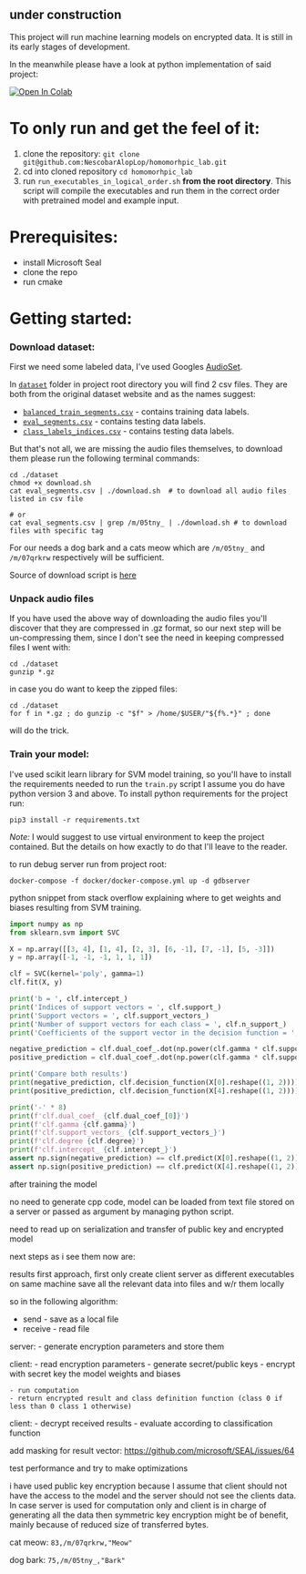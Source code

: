 ## under construction
This project will run machine learning models on encrypted data.
It is still in its early stages of development.

In the meanwhile please have a look at python implementation of said project:

[![Open In Colab](https://colab.research.google.com/assets/colab-badge.svg)](https://colab.research.google.com/github/NescobarAlopLop/homomorphic_lab/blob/master/notebook/homomorphic_encription_lab.ipynb)


# To only run and get the feel of it:
1. clone the repository: `git clone git@github.com:NescobarAlopLop/homomorhpic_lab.git`
2. cd into cloned repository `cd homomorhpic_lab`
3. run `run_executables_in_logical_order.sh` **from the root directory**. This script will
   compile the executables and run them in the correct order with pretrained
   model and example input.
   
# Prerequisites:
- install Microsoft Seal
- clone the repo
- run cmake

# Getting started:
### Download dataset:
First we need some labeled data, I've used Googles [AudioSet](https://research.google.com/audioset/dataset/index.html).

In [`dataset`](./dataset) folder in project root directory you will find 2 csv files. They are both from
the original dataset website and as the names suggest:
- [`balanced_train_segments.csv`](./dataset/balanced_train_segments.csv) -  contains training data labels.
- [`eval_segments.csv`](./dataset/eval_segments.csv) -  contains testing data labels.
- [`class_labels_indices.csv`](./dataset/class_labels_indices.csv) -  contains testing data labels.

But that's not all, we are missing the audio files themselves, to download them please run the following terminal
commands:
```shell
cd ./dataset
chmod +x download.sh
cat eval_segments.csv | ./download.sh  # to download all audio files listed in csv file

# or
cat eval_segments.csv | grep /m/05tny_ | ./download.sh # to download files with specific tag 
```
For our needs a dog bark and a cats meow which are `/m/05tny_` and `/m/07qrkrw` respectively will be sufficient.

Source of download script is [here](https://github.com/unixpickle/audioset/blob/master/download/download.sh)

### Unpack audio files
If you have used the above way of downloading the audio files you'll discover that they are compressed
in .gz format, so our next step will be un-compressing them, since I don't see the need in keeping compressed files
I went with:
```shell
cd ./dataset
gunzip *.gz
```
in case you do want to keep the zipped files:
```shell
cd ./dataset
for f in *.gz ; do gunzip -c "$f" > /home/$USER/"${f%.*}" ; done
```
will do the trick.


### Train your model:
I've used scikit learn library for SVM model training, so you'll have to install
the requirements needed to run the `train.py` script
I assume you do have python version 3 and above.
To install python requirements for the project run:
```shell
pip3 install -r requirements.txt
```
_Note:_ I would suggest to use virtual environment to keep the project contained. 
But the details on how exactly to do that I'll leave to the reader.


to run debug server run from project root:
```shell script
docker-compose -f docker/docker-compose.yml up -d gdbserver
```

python snippet from stack overflow explaining where to get weights and biases resulting 
from SVM training.

```python
import numpy as np
from sklearn.svm import SVC

X = np.array([[3, 4], [1, 4], [2, 3], [6, -1], [7, -1], [5, -3]])
y = np.array([-1, -1, -1, 1, 1, 1])

clf = SVC(kernel='poly', gamma=1)
clf.fit(X, y)

print('b = ', clf.intercept_)
print('Indices of support vectors = ', clf.support_)
print('Support vectors = ', clf.support_vectors_)
print('Number of support vectors for each class = ', clf.n_support_)
print('Coefficients of the support vector in the decision function = ', np.abs(clf.dual_coef_))

negative_prediction = clf.dual_coef_.dot(np.power(clf.gamma * clf.support_vectors_.dot(X[0]), clf.degree)) + clf.intercept_
positive_prediction = clf.dual_coef_.dot(np.power(clf.gamma * clf.support_vectors_.dot(X[4]), clf.degree)) + clf.intercept_

print('Compare both results')
print(negative_prediction, clf.decision_function(X[0].reshape((1, 2))))
print(positive_prediction, clf.decision_function(X[4].reshape((1, 2))))

print('-' * 8)
print(f'clf.dual_coef_ {clf.dual_coef_[0]}')
print(f'clf.gamma {clf.gamma}')
print(f'clf.support_vectors_ {clf.support_vectors_}')
print(f'clf.degree {clf.degree}')
print(f'clf.intercept_ {clf.intercept_}')
assert np.sign(negative_prediction) == clf.predict(X[0].reshape((1, 2)))
assert np.sign(positive_prediction) == clf.predict(X[4].reshape((1, 2)))
``` 

after training the model 

no need to generate cpp code, model can be loaded from text file stored on a server or passed as
argument by managing python script.

need to read up on serialization and transfer of public key and encrypted model

next steps as i see them now are:

results first approach, first only create client server as different executables on same machine
save all the relevant data into files and w/r them locally

so in the following algorithm:
- send - save as a local file
- receive - read file

server:
    - generate encryption parameters and store them
    
client:
    - read encryption parameters
    - generate secret/public keys
    - encrypt with secret key the model weights and biases
    
    - run computation
    - return encrypted result and class definition function (class 0 if less than 0 class 1 otherwise)
    
client:
    - decrypt received results
    - evaluate according to classification function
    
 add masking for result vector:
 https://github.com/microsoft/SEAL/issues/64
 
 test performance and try to make optimizations
 
 i have used public key encryption because I assume that client should not have the access to the model
 and the server should not see the clients data.
 In case server is used for computation only and client is in charge of generating all the data then symmetric
 key encryption might be of benefit, mainly because of reduced size of transferred bytes.


cat meow:
`83,/m/07qrkrw,"Meow"`

dog bark:
`75,/m/05tny_,"Bark"`
